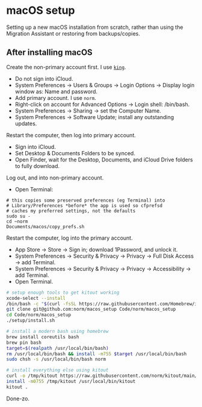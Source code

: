 macOS setup
===========

Setting up a new macOS installation from scratch, rather than using the
Migration Assistant or restoring from backups/copies.


## After installing macOS

Create the non-primary account first. I use [`king`](https://flickr.com/photos/tags/kingofthebritons).

* Do not sign into iCloud.
* System Preferences → Users & Groups → Login Options → Display login window
  as: Name and password.
* Add primary account. I use `norm`.
* Right-click on account for Advanced Options → Login shell: /bin/bash.
* System Preferences → Sharing → set the Computer Name.
* System Preferences → Software Update; install any outstanding updates.

Restart the computer, then log into primary account.

* Sign into iCloud.
* Set Desktop & Documents Folders to be synced.
* Open Finder, wait for the Desktop, Documents, and iCloud Drive folders
  to fully download.

Log out, and into non-primary account.

* Open Terminal:

```
# this copies some preserved preferences (eg Terminal) into 
# Library/Preferences *before* the app is used so cfprefsd
# caches my preferred settings, not the defaults
sudo su -
cd ~norm
Documents/macos/copy_prefs.sh
```

Restart the computer, log into the primary account.

* App Store → Store → Sign in; download 1Password, and unlock it.
* System Preferences → Security & Privacy → Privacy → Full Disk Access → add Terminal.
* System Preferences → Security & Privacy → Privacy → Accessibility → add Terminal.
* Open Terminal.

```bash
# setup enough tools to get kitout working
xcode-select --install
/bin/bash -c "$(curl -fsSL https://raw.githubusercontent.com/Homebrew/install/HEAD/install.sh)"
git clone git@github.com:norm/macos_setup Code/norm/macos_setup
cd Code/norm/macos_setup
./setup/install.sh

# install a modern bash using homebrew
brew install coreutils bash
brew pin bash
target=$(realpath /usr/local/bin/bash)
rm /usr/local/bin/bash && install -m755 $target /usr/local/bin/bash
sudo chsh -s /usr/local/bin/bash norm

# install everything else using kitout
curl -o /tmp/kitout https://raw.githubusercontent.com/norm/kitout/main/kitout.sh
install -m0755 /tmp/kitout /usr/local/bin/kitout
kitout .
```

Done-zo.
